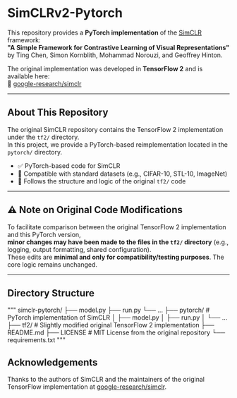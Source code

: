 # SimCLRv2-Pytorch

This repository provides a **PyTorch implementation** of the [SimCLR](https://arxiv.org/abs/2002.05709) framework:  
**"A Simple Framework for Contrastive Learning of Visual Representations"** by Ting Chen, Simon Kornblith, Mohammad Norouzi, and Geoffrey Hinton.

The original implementation was developed in **TensorFlow 2** and is available here:  
🔗 [google-research/simclr](https://github.com/google-research/simclr)

---

## About This Repository

The original SimCLR repository contains the TensorFlow 2 implementation under the `tf2/` directory.  
In this project, we provide a PyTorch-based reimplementation located in the `pytorch/` directory.

- ✅ PyTorch-based code for SimCLR
- 🧪 Compatible with standard datasets (e.g., CIFAR-10, STL-10, ImageNet)
- 🔁 Follows the structure and logic of the original `tf2/` code

---

## ⚠️ Note on Original Code Modifications

To facilitate comparison between the original TensorFlow 2 implementation and this PyTorch version,  
**minor changes may have been made to the files in the `tf2/` directory** (e.g., logging, output formatting, shared configuration).  
These edits are **minimal and only for compatibility/testing purposes**. The core logic remains unchanged.

---

## Directory Structure

"""
simclr-pytorch/
├── model.py
├── run.py
└── ...
├── pytorch/ # PyTorch implementation of SimCLR
│ ├── model.py
│ ├── run.py
│ └── ...
├── tf2/ # Slightly modified original TensorFlow 2 implementation
├── README.md
├── LICENSE # MIT License from the original repository
└── requirements.txt
"""

## Acknowledgements

Thanks to the authors of SimCLR and the maintainers of the original TensorFlow implementation at [google-research/simclr](https://github.com/google-research/simclr).


